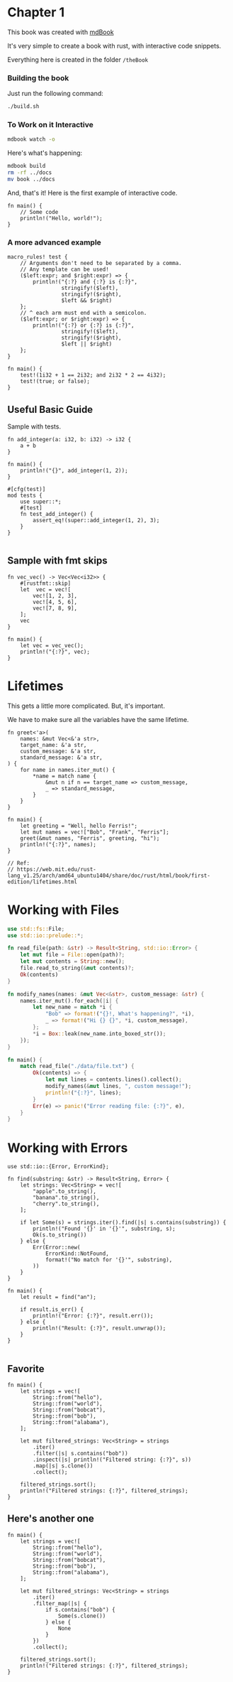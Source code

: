 # Chapter 1

This book was created with [mdBook](https://github.com/rust-lang/mdBook)

It's very simple to create a book with rust, with
interactive code snippets.

Everything here is created in the folder `/theBook`

### Building the book
Just run the following command:

```bash
./build.sh
```

### To Work on it Interactive

```bash
mdbook watch -o
```

Here's what's happening:

```bash
mdbook build
rm -rf ../docs
mv book ../docs
```

And, that's it!  Here is the first example of
interactive code.

```rust,editable
fn main() {
    // Some code
    println!("Hello, world!");
}
```

### A more advanced example

```rust,editable
macro_rules! test {
    // Arguments don't need to be separated by a comma.
    // Any template can be used!
    ($left:expr; and $right:expr) => {
        println!("{:?} and {:?} is {:?}",
                 stringify!($left),
                 stringify!($right),
                 $left && $right)
    };
    // ^ each arm must end with a semicolon.
    ($left:expr; or $right:expr) => {
        println!("{:?} or {:?} is {:?}",
                 stringify!($left),
                 stringify!($right),
                 $left || $right)
    };
}

fn main() {
    test!(1i32 + 1 == 2i32; and 2i32 * 2 == 4i32);
    test!(true; or false);
}
```

## Useful Basic Guide

Sample with tests.

```rust,editable
fn add_integer(a: i32, b: i32) -> i32 {
    a + b
}

fn main() {
    println!("{}", add_integer(1, 2));
}

#[cfg(test)]
mod tests {
    use super::*;
    #[test]
    fn test_add_integer() {
        assert_eq!(super::add_integer(1, 2), 3);
    }
}


```

## Sample with fmt skips

```rust,editable
fn vec_vec() -> Vec<Vec<i32>> {
    #[rustfmt::skip]
    let  vec = vec![
        vec![1, 2, 3],
        vec![4, 5, 6],
        vec![7, 8, 9],
    ];
    vec
}

fn main() {
    let vec = vec_vec();
    println!("{:?}", vec);
}
```

# Lifetimes

This gets a little more complicated.  But, it's important.

We have to make sure all the variables have the same lifetime.

```rust,editable
fn greet<'a>(
    names: &mut Vec<&'a str>,
    target_name: &'a str,
    custom_message: &'a str,
    standard_message: &'a str,
) {
    for name in names.iter_mut() {
        *name = match name {
            &mut n if n == target_name => custom_message,
            _ => standard_message,
        }
    }
}

fn main() {
    let greeting = "Well, hello Ferris!";
    let mut names = vec!["Bob", "Frank", "Ferris"];
    greet(&mut names, "Ferris", greeting, "hi");
    println!("{:?}", names);
}

// Ref:
// https://web.mit.edu/rust-lang_v1.25/arch/amd64_ubuntu1404/share/doc/rust/html/book/first-edition/lifetimes.html
```

# Working with Files

```rust
use std::fs::File;
use std::io::prelude::*;

fn read_file(path: &str) -> Result<String, std::io::Error> {
    let mut file = File::open(path)?;
    let mut contents = String::new();
    file.read_to_string(&mut contents)?;
    Ok(contents)
}

fn modify_names(names: &mut Vec<&str>, custom_message: &str) {
    names.iter_mut().for_each(|i| {
        let new_name = match *i {
            "Bob" => format!("{}!, What's happening?", *i),
            _ => format!("Hi {} {}", *i, custom_message),
        };
        *i = Box::leak(new_name.into_boxed_str());
    });
}

fn main() {
    match read_file("./data/file.txt") {
        Ok(contents) => {
            let mut lines = contents.lines().collect();
            modify_names(&mut lines, ", custom message!");
            println!("{:?}", lines);
        }
        Err(e) => panic!("Error reading file: {:?}", e),
    }
}
```

# Working with Errors

```rust,editable
use std::io::{Error, ErrorKind};

fn find(substring: &str) -> Result<String, Error> {
    let strings: Vec<String> = vec![
        "apple".to_string(),
        "banana".to_string(),
        "cherry".to_string(),
    ];

    if let Some(s) = strings.iter().find(|s| s.contains(substring)) {
        println!("Found '{}' in '{}'", substring, s);
        Ok(s.to_string())
    } else {
        Err(Error::new(
            ErrorKind::NotFound,
            format!("No match for '{}'", substring),
        ))
    }
}

fn main() {
    let result = find("an");

    if result.is_err() {
        println!("Error: {:?}", result.err());
    } else {
        println!("Result: {:?}", result.unwrap());
    }
}


```

## Favorite 

```rust,editable
fn main() {
    let strings = vec![
        String::from("hello"),
        String::from("world"),
        String::from("bobcat"),
        String::from("bob"),
        String::from("alabama"),
    ];

    let mut filtered_strings: Vec<String> = strings
        .iter()
        .filter(|s| s.contains("bob"))
        .inspect(|s| println!("Filtered string: {:?}", s))
        .map(|s| s.clone())
        .collect();

    filtered_strings.sort();
    println!("Filtered strings: {:?}", filtered_strings);
}

```


## Here's another one

```rust,editable
fn main() {
    let strings = vec![
        String::from("hello"),
        String::from("world"),
        String::from("bobcat"),
        String::from("bob"),
        String::from("alabama"),
    ];

    let mut filtered_strings: Vec<String> = strings
        .iter()
        .filter_map(|s| {
            if s.contains("bob") {
                Some(s.clone())
            } else {
                None
            }
        })
        .collect();

    filtered_strings.sort();
    println!("Filtered strings: {:?}", filtered_strings);
}

```



